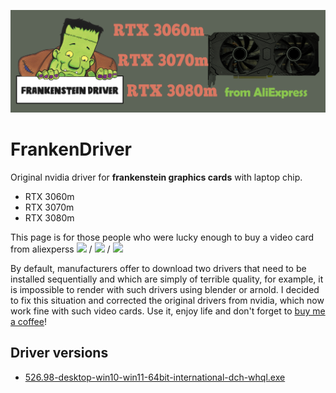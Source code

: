 ![logo](logo/FrankenDriver.png)
# FrankenDriver
Original nvidia driver for **frankenstein graphics cards** with laptop chip.

- RTX 3060m
- RTX 3070m
- RTX 3080m

This page is for those people who were lucky enough to buy a video card from aliexperss <img src="https://img.shields.io/badge/-RTX%203060m-orange" height="25"/> / <img src="https://img.shields.io/badge/-RTX%203070m-green" height="25"/> / <img src="https://img.shields.io/badge/-RTX%203080m-blue" height="25"/>

By default, manufacturers offer to download two drivers that need to be installed sequentially and which are simply of terrible quality, for example, it is impossible to render with such drivers using blender or arnold. I decided to fix this situation and corrected the original drivers from nvidia, which now work fine with such video cards. Use it, enjoy life and don't forget to [buy me a coffee](https://www.buymeacoffee.com/FrankenDriver)!

## Driver versions
- [526.98-desktop-win10-win11-64bit-international-dch-whql.exe](https://drive.google.com/file/d/1uKFmyzwm4_vNdPPHKbVI90EIFCNZbeI3/view?usp=share_link)
